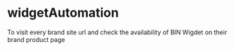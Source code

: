 # widgetAutomation
To visit every brand site url and check the availability of BIN Wigdet on their brand product page
